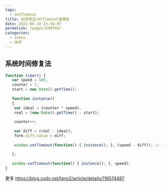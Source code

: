 ```yaml
---
tags: 
  - setTimeout
title: 如何保证setTimeout准确性
date: 2022-05-10 23:36:07
permalink: /pages/599f44/
categories: 
  - views
  - 技术
---
```


## 系统时间修复法
```js
function timer() {
   var speed = 500,
   counter = 1, 
   start = new Date().getTime();
   
   function instance()
   {
    var ideal = (counter * speed),
    real = (new Date().getTime() - start);
    
    counter++;
 
    var diff = (real - ideal);
    form.diff.value = diff;
 
    window.setTimeout(function() { instance(); }, (speed - diff)); // 通过系统时间进行修复
 
   };
   
   window.setTimeout(function() { instance(); }, speed);
}

```

更多 https://blog.csdn.net/lgno2/article/details/116574487